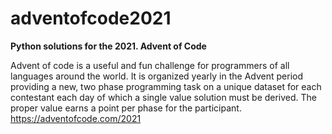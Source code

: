 # adventofcode2021
**Python solutions for the 2021. Advent of Code**

Advent of code is a useful and fun challenge for programmers of all languages around the world.
It is organized yearly in the Advent period providing a new, two phase programming task on a
unique dataset for each contestant each day of which a single value solution must be derived. The proper
value earns a point per phase for the participant.
https://adventofcode.com/2021
